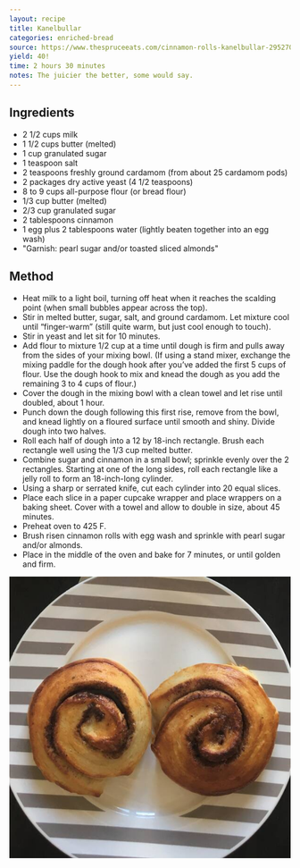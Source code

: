 ```yaml
---
layout: recipe
title: Kanelbullar
categories: enriched-bread
source: https://www.thespruceeats.com/cinnamon-rolls-kanelbullar-2952709
yield: 40!
time: 2 hours 30 minutes
notes: The juicier the better, some would say.
---
```


## Ingredients
- 2 1/2 cups milk
- 1 1/2 cups butter (melted)
- 1 cup granulated sugar
- 1 teaspoon salt
- 2 teaspoons freshly ground cardamom (from about 25 cardamom pods)
- 2 packages dry active yeast (4 1/2 teaspoons)
- 8 to 9 cups all-purpose flour (or bread flour)
- 1/3 cup butter (melted)
- 2/3 cup granulated sugar
- 2 tablespoons cinnamon
- 1 egg plus 2 tablespoons water (lightly beaten together into an egg wash)
- "Garnish: pearl sugar and/or toasted sliced almonds"

## Method
- Heat milk to a light boil, turning off heat when it reaches the scalding point (when small bubbles appear across the top).
- Stir in melted butter, sugar, salt, and ground cardamom. Let mixture cool until “finger-warm” (still quite warm, but just cool enough to touch).
- Stir in yeast and let sit for 10 minutes.
- Add flour to mixture 1/2 cup at a time until dough is firm and pulls away from the sides of your mixing bowl. (If using a stand mixer, exchange the mixing paddle for the dough hook after you’ve added the first 5 cups of flour. Use the dough hook to mix and knead the dough as you add the remaining 3 to 4 cups of flour.)
- Cover the dough in the mixing bowl with a clean towel and let rise until doubled, about 1 hour.
- Punch down the dough following this first rise, remove from the bowl, and knead lightly on a floured surface until smooth and shiny. Divide dough into two halves.
- Roll each half of dough into a 12 by 18-inch rectangle. Brush each rectangle well using the 1/3 cup melted butter.
- Combine sugar and cinnamon in a small bowl; sprinkle evenly over the 2 rectangles. Starting at one of the long sides, roll each rectangle like a jelly roll to form an 18-inch-long cylinder.
- Using a sharp or serrated knife, cut each cylinder into 20 equal slices.
- Place each slice in a paper cupcake wrapper and place wrappers on a baking sheet. Cover with a towel and allow to double in size, about 45 minutes.
- Preheat oven to 425 F.
- Brush risen cinnamon rolls with egg wash and sprinkle with pearl sugar and/or almonds.
- Place in the middle of the oven and bake for 7 minutes, or until golden and firm.

![recipe-photo](/images/kanelbullar.jpg)
